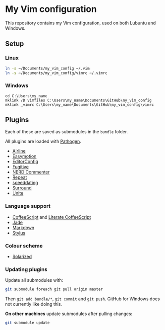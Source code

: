 # My Vim configuration

This repository contains my Vim configuration, used on both Lubuntu and
Windows.


## Setup

### Linux

```bash
ln -s ~/Documents/my_vim_config ~/.vim
ln -s ~/Documents/my_vim_config/vimrc ~/.vimrc
```


### Windows

```
cd C:\Users\my_name
mklink /D vimfiles C:\Users\my_name\Documents\GitHub\my_vim_config
mklink _vimrc C:\Users\my_name\Documents\GitHub\my_vim_config\vimrc
```


## Plugins

Each of these are saved as submodules in the `bundle` folder.

All plugins are loaded with
[Pathogen](https://github.com/tpope/vim-pathogen).

- [Airline](https://github.com/bling/vim-airline)
- [Easymotion](https://github.com/Lokaltog/vim-easymotion)
- [EditorConfig](https://github.com/editorconfig/editorconfig-vim)
- [Fugitive](https://github.com/tpope/vim-fugitive)
- [NERD Commenter](https://github.com/scrooloose/nerdcommenter)
- [Repeat](https://github.com/tpope/vim-repeat)
- [speeddating](https://github.com/tpope/vim-speeddating)
- [Surround](https://github.com/tpope/vim-surround)
- [Unite](https://github.com/Shougo/unite.vim)


### Language support

- [CoffeeScript](https://github.com/kchmck/vim-coffee-script) and
  [Literate CoffeeScript](https://github.com/mintplant/vim-literate-coffeescript)
- [Jade](https://github.com/digitaltoad/vim-jade)
- [Markdown](https://github.com/tpope/vim-markdown)
- [Stylus](https://github.com/wavded/vim-stylus)


### Colour scheme

- [Solarized](https://github.com/altercation/solarized)


### Updating plugins

Update all submodules with:

```bash
git submodule foreach git pull origin master
```

Then `git add bundle/*`, `git commit` and `git push`.
GitHub for Windows does not currently like doing this.

**On other machines** update submodules after pulling changes:

```bash
git submodule update
```
